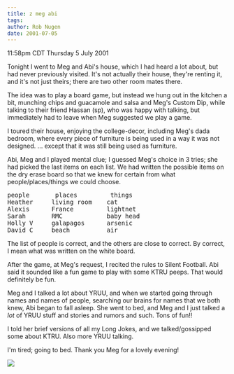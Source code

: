 ```yaml
---
title: z meg abi
tags: 
author: Rob Nugen
date: 2001-07-05
---
```


<title></title>
<p class=date>11:58pm CDT Thursday 5 July 2001</p>

<p>Tonight I went to Meg and Abi's house, which I had heard a lot
about, but had never previously visited.  It's not actually their
house, they're renting it, and it's not just theirs; there are two
other room mates there.</p>

<p>The idea was to play a board game, but instead we hung out in the
kitchen a bit, munching chips and guacamole and salsa and Meg's Custom
Dip, while talking to their friend Hassan (sp), who was happy with
talking, but immediately had to leave when Meg suggested we play a
game.</p>

<p>I toured their house, enjoying the college-decor, including Meg's
dada bedroom, where every piece of furniture is being used in a way it
was not designed.  ... except that it was still being used as
furniture.</p>

<p>Abi, Meg and I played mental clue; I guessed Meg's choice in 3
tries; she had picked the last items on each list.  We had written the
possible items on the dry erase board so that we knew for certain from
what people/places/things we could choose.</p>

<p><pre>
people       places         things
Heather     living room    cat
Alexis      France         lightnet
Sarah       RMC            baby head
Holly V     galapagos      arsenic
David C     beach          air
</pre></p>

<p>The list of people is correct, and the others are close to correct.
By correct, I mean what was written on the white board.</p>

<p>After the game, at Meg's request, I recited the rules to Silent
Football.  Abi said it sounded like a fun game to play with some KTRU
peeps.  That would definitely be fun.</p>

<p>Meg and I talked a lot about YRUU, and when we started going
through names and names of people, searching our brains for names that
we both knew, Abi began to fall asleep.  She went to bed, and Meg and
I just talked a <em>lot</em> of YRUU stuff and stories and rumors and
such.  Tons of fun!!</p>

<p>I told her brief versions of all my Long Jokes, and we
talked/gossipped some about KTRU.  Also more YRUU talking.</p>

<p>I'm tired; going to bed.  Thank you Meg for a lovely evening!</p>

<p><img src='/images/rob/wL-ROB.gif'/></p>

